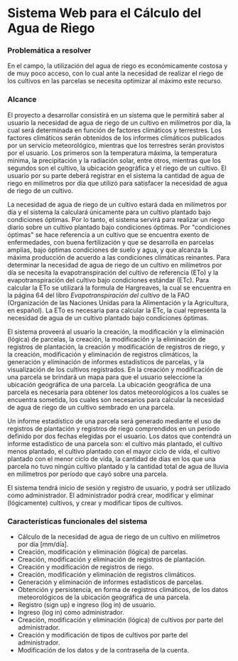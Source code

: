 # Sistema Web para el Cálculo del Agua de Riego
### Problemática a resolver
En el campo, la utilización del agua de riego es económicamente costosa y de muy poco acceso, con lo cual ante la necesidad de realizar el riego de los cultivos en las parcelas se necesita optimizar al máximo este recurso.

### Alcance
El proyecto a desarrollar consistirá en un sistema que le permitirá saber al usuario la necesidad de agua de riego de un cultivo en milímetros por día, la cual será determinada en función de factores climáticos y terrestres. Los factores climáticos serán obtenidos de los informes climáticos publicados por un servicio meteorológico, mientras que los terrestres serán provistos por el usuario. Los primeros son la temperatura máxima, la temperatura mínima, la precipitación y la radiación solar, entre otros, mientras que los segundos son el cultivo, la ubicación geográfica y el riego de un cultivo. El usuario por su parte deberá registrar en el sistema la cantidad de agua de riego en milímetros por día que utilizó para satisfacer la necesidad de agua de riego de un cultivo.

La necesidad de agua de riego de un cultivo estará dada en milímetros por día y el sistema la calculará únicamente para un cultivo plantado bajo condiciones óptimas. Por lo tanto, el sistema servirá para realizar un riego diario sobre un cultivo plantado bajo condiciones óptimas. Por "condiciones óptimas" se hace referencia a un cultivo que se encuentra exento de enfermedades, con buena fertilización y que se desarrolla en parcelas amplias, bajo óptimas condiciones de suelo y agua, y que alcanza la máxima producción de acuerdo a las condiciones climáticas reinantes. Para determinar la necesidad de agua de riego de un cultivo en milímetros por día se necesita la evapotranspiración del cultivo de referencia (ETo) y la evapotranspiración del cultivo bajo condiciones estándar (ETc). Para calcular la ETo se utilizará la formula de Hargreaves, la cual se encuentra en la página 64 del libro _Evapotranspiración del cultivo_ de la FAO (Organización de las Naciones Unidas para la Alimentación y la Agricultura, en español). La ETo es necesaria para calcular la ETc, la cual representa la necesidad de agua de un cultivo plantado bajo condiciones óptimas.

El sistema proveerá al usuario la creación, la modificación y la eliminación (lógica) de parcelas, la creación, la modificación y la eliminación de registros de plantación, la creación y modificación de registros de riego, y la creación, modificación y eliminación de registros climáticos, la generación y eliminación de informes estadísticos de parcelas, y la visualización de los cultivos registrados. En la creación y modificación de una parcela se brindará un mapa para que el usuario seleccione la ubicación geográfica de una parcela. La ubicación geográfica de una parcela es necesaria para obtener los datos meteorológicos a los cuales se encuentra sometida, los cuales son necesarios para calcular la necesidad de agua de riego de un cultivo sembrado en una parcela.

Un informe estadístico de una parcela será generado mediante el uso de registros de plantación y registros de riego comprendidos en un período definido por dos fechas elegidas por el usuario. Los datos que contendrá un informe estadístico de una parcela son: el cultivo más plantado, el cultivo menos plantado, el cultivo plantado con el mayor ciclo de vida, el cultivo plantado con el menor ciclo de vida, la cantidad de días en los que una parcela no tuvo ningún cultivo plantado y la cantidad total de agua de lluvia en milímetros por período que cayó sobre una parcela.

El sistema tendrá inicio de sesión y registro de usuario, y podrá ser utilizado como administrador. El administrador podrá crear, modificar y eliminar (lógicamente) cultivos, y crear y modificar tipos de cultivos.

### Características funcionales del sistema
- Cálculo de la necesidad de agua de riego de un cultivo en milímetros por día [mm/día].
- Creación, modificación y eliminación (lógica) de parcelas.
- Creación, modificación y eliminación de registros de plantación.
- Creación y modificación de registros de riego.
- Creación, modificación y eliminación de registros climáticos.
- Generación y eliminación de informes estadísticos de parcelas.
- Obtención y persistencia, en forma de registros climáticos, de los datos meteorológicos de la ubicación geográfica de una parcela.
- Registro (sign up) e ingreso (log in) de usuario.
- Ingreso (log in) como administrador. 
- Creación, modificación y eliminación (lógica) de cultivos por parte del administrador.
- Creación y modificación de tipos de cultivos por parte del administrador.
- Modificación de los datos y de la contraseña de la cuenta.